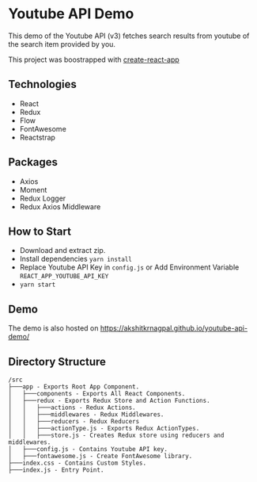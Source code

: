 # Youtube API Demo

This demo of the Youtube API (v3) fetches search results from youtube of the
search item provided by you.

This project was boostrapped with [create-react-app](https://github.com/facebook/create-react-app)

## Technologies

- React
- Redux
- Flow
- FontAwesome
- Reactstrap

## Packages
- Axios
- Moment
- Redux Logger
- Redux Axios Middleware

## How to Start

- Download and extract zip.
- Install dependencies `yarn install`
- Replace Youtube API Key in `config.js` or Add Environment Variable `REACT_APP_YOUTUBE_API_KEY`
- `yarn start`

## Demo

The demo is also hosted on https://akshitkrnagpal.github.io/youtube-api-demo/

## Directory Structure

```
/src
├───app - Exports Root App Component.
│   ├───components - Exports All React Components.
│   ├───redux - Exports Redux Store and Action Functions.
│   │   ├───actions - Redux Actions.
│   │   ├───middlewares - Redux Middlewares.
│   │   ├───reducers - Redux Reducers
│   │   ├───actionType.js - Exports Redux ActionTypes.
│   │   ├───store.js - Creates Redux store using reducers and middlewares.
│   ├───config.js - Contains Youtube API key.
│   ├───fontawesome.js - Create FontAwesome library.
├───index.css - Contains Custom Styles.
├───index.js - Entry Point.
```
